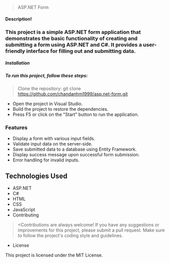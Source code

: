 > ASP.NET Form
#### Description!

### This project is a simple ASP.NET form application that demonstrates the basic functionality of creating and submitting a form using ASP.NET and C#. It provides a user-friendly interface for filling out and submitting data.

##### Installation

##### To run this project, follow these steps:

> Clone the repository: git clone https://github.com/chandanhm1999/asp.net-form.git

* Open the project in Visual Studio.
* Build the project to restore the dependencies.
* Press F5 or click on the "Start" button to run the application.
  
### Features
* Display a form with various input fields.
* Validate input data on the server-side.
* Save submitted data to a database using Entity Framework.
* Display success message upon successful form submission.
* Error handling for invalid inputs.

##  Technologies Used
* ASP.NET
* C#
* HTML
* CSS
* JavaScript
* Contributing

> <Contributions are always welcome! If you have any suggestions or improvements for this project, please submit a pull request. Make sure to follow the project's coding style and guidelines.

* License

This project is licensed under the MIT License.
